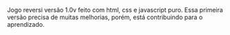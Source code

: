Jogo reversi versão 1.0v feito com html, css e javascript puro. Essa primeira versão precisa de muitas melhorias, porém, está contribuindo para o aprendizado.
